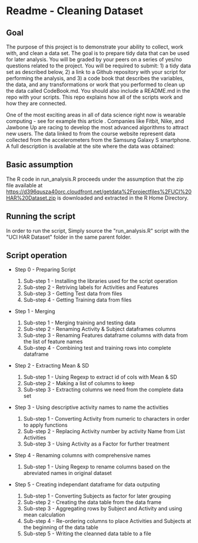 # Readme - Cleaning Dataset

## Goal
The purpose of this project is to demonstrate your ability to collect, work with, and clean a data set. The goal is to prepare tidy data that can be used for later analysis. You will be graded by your peers on a series of yes/no questions related to the project. You will be required to submit: 1) a tidy data set as described below, 2) a link to a Github repository with your script for performing the analysis, and 3) a code book that describes the variables, the data, and any transformations or work that you performed to clean up the data called CodeBook.md. You should also include a README.md in the repo with your scripts. This repo explains how all of the scripts work and how they are connected. 

One of the most exciting areas in all of data science right now is wearable computing - see for example this article . Companies like Fitbit, Nike, and Jawbone Up are racing to develop the most advanced algorithms to attract new users. The data linked to from the course website represent data collected from the accelerometers from the Samsung Galaxy S smartphone. A full description is available at the site where the data was obtained: 


## Basic assumption
The R code in run_analysis.R proceeds under the assumption that the zip file available at https://d396qusza40orc.cloudfront.net/getdata%2Fprojectfiles%2FUCI%20HAR%20Dataset.zip is downloaded and extracted in the R Home Directory.

## Running the script
In order to run the script, Simply source the "run_analysis.R" script with the "UCI HAR Dataset" folder in the same parent folder.

## Script operation

* Step 0 - Preparing Script
    1. Sub-step 1 - Installing the libraries used for the script operation
    2. Sub-step 2 - Retriving labels for Activities and Features
    3. Sub-step 3 - Getting Test data from files
    4. Sub-step 4 - Getting Training data from files


* Step 1 - Merging
    1. Sub-step 1 - Merging training and testing data
    2. Sub-step 2 - Renaming Activity & Subject dataframes columns
    3. Sub-step 3 - Renaming Features dataframe columns with data from the list of feature names
    4. Sub-step 4 - Combining test and training rows into complete dataframe


* Step 2 - Extracting Mean & SD
    1. Sub-step 1 - Using Regexp to extract id of cols with Mean & SD
    2. Sub-step 2 - Making a list of columns to keep
    3. Sub-step 3 - Extracting columns we need from the complete data set


* Step 3 - Using descriptive activity names to name the activities
    1. Sub-step 1 - Converting Activity from numeric to characters in order to apply functions
    2. Sub-step 2 - Replacing Activity number by activity Name from List Activities
    3. Sub-step 3 - Using Activity as a Factor for further treatment


* Step 4 - Renaming columns with comprehensive names
    1. Sub-step 1 - Using Regexp to rename columns based on the abreviated names in original dataset


* Step 5 - Creating independant dataframe for data outputing
    1. Sub-step 1 - Converting Subjects as factor for later grouping
    2. Sub-step 2 - Creating the data table from the data frame 
    3. Sub-step 3 - Aggregating rows by Subject and Activity and using mean calculation
    4. Sub-step 4 - Re-ordering columns to place Activities and Subjects at the beginning of the data table
    5. Sub-step 5 - Writing the cleanned data table to a file

